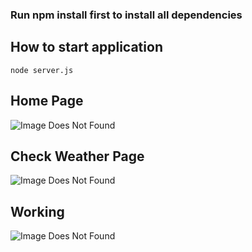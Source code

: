 ### Run npm install first to install all dependencies
## How to start application
```
node server.js
```

## Home Page
![Image Does Not Found](https://gdurl.com/azMu)

## Check Weather Page
![Image Does Not Found](https://gdurl.com/a6Xl)

## Working
![Image Does Not Found](https://gdurl.com/bHjL)
